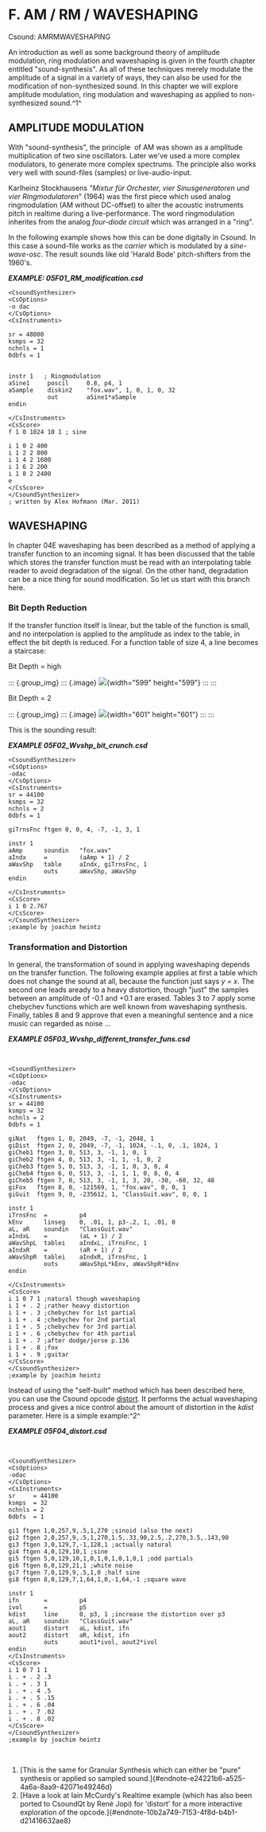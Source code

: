 F. AM / RM / WAVESHAPING
========================

Csound: AMRMWAVESHAPING

An introduction as well as some background theory of amplitude
modulation, ring modulation and waveshaping is given in the fourth
chapter entitled \"sound-synthesis\". As all of these techniques merely
modulate the amplitude of a signal in a variety of ways, they can also
be used for the modification of non-synthesized sound. In this chapter
we will explore amplitude modulation, ring modulation and waveshaping as
applied to non-synthesized sound.^1^ 

AMPLITUDE MODULATION
--------------------

With \"sound-synthesis\", the principle  of AM was shown as a amplitude
multiplication of two sine oscillators. Later we\'ve used a more complex
modulators, to generate more complex spectrums. The principle also works
very well with sound-files (samples) or live-audio-input.

Karlheinz Stockhausens *\"Mixtur für Orchester, vier Sinusgeneratoren
und vier Ringmodulatoren*" (1964) was the first piece which used analog
ringmodulation (AM without DC-offset) to alter the acoustic instruments
pitch in realtime during a live-performance. The word ringmodulation
inherites from the analog *four-diode circuit* which was arranged in a
\"ring\".

In the following example shows how this can be done digitally in Csound.
In this case a sound-file works as the *carrier* which is modulated by a
*sine-wave-osc*. The result sounds like old \'Harald Bode\'
pitch-shifters from the 1960\'s.

***EXAMPLE: 05F01\_RM\_modification.csd***

    <CsoundSynthesizer>
    <CsOptions>
    -o dac
    </CsOptions>
    <CsInstruments>

    sr = 48000
    ksmps = 32
    nchnls = 1
    0dbfs = 1


    instr 1   ; Ringmodulation
    aSine1     poscil     0.8, p4, 1
    aSample    diskin2    "fox.wav", 1, 0, 1, 0, 32
               out        aSine1*aSample
    endin

    </CsInstruments>
    <CsScore>
    f 1 0 1024 10 1 ; sine

    i 1 0 2 400
    i 1 2 2 800
    i 1 4 2 1600
    i 1 6 2 200
    i 1 8 2 2400
    e
    </CsScore>
    </CsoundSynthesizer>
    ; written by Alex Hofmann (Mar. 2011)

WAVESHAPING
-----------

In chapter 04E waveshaping has been described as a method of applying a
transfer function to an incoming signal. It has been discussed that the
table which stores the transfer function must be read with an
interpolating table reader to avoid degradation of the signal. On the
other hand, degradation can be a nice thing for sound modification. So
let us start with this branch here.

### Bit Depth Reduction

If the transfer function itself is linear, but the table of the function
is small, and no interpolation is applied to the amplitude as index to
the table, in effect the bit depth is reduced. For a function table of
size 4, a line becomes a staircase:

Bit Depth = high                                                

::: {.group_img}
::: {.image}
![](../resources/images/05fbild1a.png){width="599" height="599"}
:::
:::

Bit Depth = 2

::: {.group_img}
::: {.image}
![](../resources/images/05fbild2a.png){width="601" height="601"}
:::
:::

This is the sounding result:

***EXAMPLE 05F02\_Wvshp\_bit\_crunch.csd***

    <CsoundSynthesizer>
    <CsOptions>
    -odac
    </CsOptions>
    <CsInstruments>
    sr = 44100
    ksmps = 32
    nchnls = 2
    0dbfs = 1

    giTrnsFnc ftgen 0, 0, 4, -7, -1, 3, 1

    instr 1
    aAmp      soundin   "fox.wav"
    aIndx     =         (aAmp + 1) / 2
    aWavShp   table     aIndx, giTrnsFnc, 1
              outs      aWavShp, aWavShp
    endin

    </CsInstruments>
    <CsScore>
    i 1 0 2.767
    </CsScore>
    </CsoundSynthesizer>
    ;example by joachim heintz

### Transformation and Distortion

In general, the transformation of sound in applying waveshaping depends
on the transfer function. The following example applies at first a table
which does not change the sound at all, because the function just says
*y = x*. The second one leads aready to a heavy distortion, though
\"just\" the samples between an amplitude of -0.1 and +0.1 are erased.
Tables 3 to 7 apply some chebychev functions which are well known from
waveshaping synthesis. Finally, tables 8 and 9 approve that even a
meaningful sentence and a nice music can regarded as noise \...

***EXAMPLE 05F03\_Wvshp\_different\_transfer\_funs.csd***

 

    <CsoundSynthesizer>
    <CsOptions>
    -odac
    </CsOptions>
    <CsInstruments>
    sr = 44100
    ksmps = 32
    nchnls = 2
    0dbfs = 1

    giNat   ftgen 1, 0, 2049, -7, -1, 2048, 1
    giDist  ftgen 2, 0, 2049, -7, -1, 1024, -.1, 0, .1, 1024, 1
    giCheb1 ftgen 3, 0, 513, 3, -1, 1, 0, 1
    giCheb2 ftgen 4, 0, 513, 3, -1, 1, -1, 0, 2
    giCheb3 ftgen 5, 0, 513, 3, -1, 1, 0, 3, 0, 4
    giCheb4 ftgen 6, 0, 513, 3, -1, 1, 1, 0, 8, 0, 4
    giCheb5 ftgen 7, 0, 513, 3, -1, 1, 3, 20, -30, -60, 32, 48
    giFox   ftgen 8, 0, -121569, 1, "fox.wav", 0, 0, 1
    giGuit  ftgen 9, 0, -235612, 1, "ClassGuit.wav", 0, 0, 1

    instr 1
    iTrnsFnc  =         p4
    kEnv      linseg    0, .01, 1, p3-.2, 1, .01, 0
    aL, aR    soundin   "ClassGuit.wav"
    aIndxL    =         (aL + 1) / 2
    aWavShpL  tablei    aIndxL, iTrnsFnc, 1
    aIndxR    =         (aR + 1) / 2
    aWavShpR  tablei    aIndxR, iTrnsFnc, 1
              outs      aWavShpL*kEnv, aWavShpR*kEnv
    endin

    </CsInstruments>
    <CsScore>
    i 1 0 7 1 ;natural though waveshaping
    i 1 + . 2 ;rather heavy distortion
    i 1 + . 3 ;chebychev for 1st partial
    i 1 + . 4 ;chebychev for 2nd partial
    i 1 + . 5 ;chebychev for 3rd partial
    i 1 + . 6 ;chebychev for 4th partial
    i 1 + . 7 ;after dodge/jerse p.136
    i 1 + . 8 ;fox
    i 1 + . 9 ;guitar
    </CsScore>
    </CsoundSynthesizer>
    ;example by joachim heintz

Instead of using the \"self-built\" method which has been described
here, you can use the Csound opcode
[distort](http://www.csounds.com/manual/html/distort.html). It performs
the actual waveshaping process and gives a nice control about the amount
of distortion in the *kdist* parameter. Here is a simple example:^2^ 

***EXAMPLE 05F04\_distort.csd***

 

    <CsoundSynthesizer>
    <CsOptions>
    -odac
    </CsOptions>
    <CsInstruments>
    sr     = 44100
    ksmps  = 32
    nchnls = 2
    0dbfs  = 1

    gi1 ftgen 1,0,257,9,.5,1,270 ;sinoid (also the next)
    gi2 ftgen 2,0,257,9,.5,1,270,1.5,.33,90,2.5,.2,270,3.5,.143,90
    gi3 ftgen 3,0,129,7,-1,128,1 ;actually natural
    gi4 ftgen 4,0,129,10,1 ;sine
    gi5 ftgen 5,0,129,10,1,0,1,0,1,0,1,0,1 ;odd partials
    gi6 ftgen 6,0,129,21,1 ;white noise
    gi7 ftgen 7,0,129,9,.5,1,0 ;half sine
    gi8 ftgen 8,0,129,7,1,64,1,0,-1,64,-1 ;square wave

    instr 1
    ifn       =         p4
    ivol      =         p5
    kdist     line      0, p3, 1 ;increase the distortion over p3
    aL, aR    soundin   "ClassGuit.wav"
    aout1     distort   aL, kdist, ifn
    aout2     distort   aR, kdist, ifn
              outs      aout1*ivol, aout2*ivol
    endin
    </CsInstruments>
    <CsScore>
    i 1 0 7 1 1
    i . + . 2 .3
    i . + . 3 1
    i . + . 4 .5
    i . + . 5 .15
    i . + . 6 .04
    i . + . 7 .02
    i . + . 8 .02
    </CsScore>
    </CsoundSynthesizer>
    ;example by joachim heintz

 

1.  [This is the same for Granular Synthesis which can either be
    \"pure\" synthesis or applied so sampled
    sound.]{#endnote-e24221b6-a525-4a6a-8aa9-42071e49246d}
2.  [Have a look at Iain McCurdy\'s Realtime example (which has also
    been ported to CsoundQt by René Jopi) for \'distort\' for a more
    interactive exploration of the
    opcode.]{#endnote-10b2a749-7153-4f8d-b4b1-d21416632ae8}
